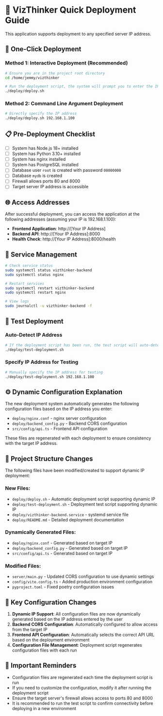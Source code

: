 # 🚀 VizThinker Quick Deployment Guide

This application supports deployment to any specified server IP address.

## 🎯 One-Click Deployment

### Method 1: Interactive Deployment (Recommended)
```bash
# Ensure you are in the project root directory
cd /home/jemmy/vizthinker

# Run the deployment script, the system will prompt you to enter the IP address
./deploy/deploy.sh
```

### Method 2: Command Line Argument Deployment
```bash
# Directly specify the IP address
./deploy/deploy.sh 192.168.1.100
```

## 📋 Pre-Deployment Checklist

- [ ] System has Node.js 18+ installed
- [ ] System has Python 3.10+ installed
- [ ] System has nginx installed
- [ ] System has PostgreSQL installed
- [ ] Database user `root` is created with password `00000000`
- [ ] Database `mydb` is created
- [ ] Firewall allows ports 80 and 8000
- [ ] Target server IP address is accessible

## 🌐 Access Addresses

After successful deployment, you can access the application at the following addresses (assuming your IP is 192.168.1.100):

- **Frontend Application**: http://[Your IP Address]
- **Backend API**: http://[Your IP Address]:8000
- **Health Check**: http://[Your IP Address]:8000/health

## 🔧 Service Management

```bash
# Check service status
sudo systemctl status vizthinker-backend
sudo systemctl status nginx

# Restart services
sudo systemctl restart vizthinker-backend
sudo systemctl restart nginx

# View logs
sudo journalctl -u vizthinker-backend -f
```

## 🧪 Test Deployment

### Auto-Detect IP Address
```bash
# If the deployment script has been run, the test script will auto-detect the IP
./deploy/test-deployment.sh
```

### Specify IP Address for Testing
```bash
# Manually specify the IP address for testing
./deploy/test-deployment.sh 192.168.1.100
```

## ⚙️ Dynamic Configuration Explanation

The new deployment system automatically generates the following configuration files based on the IP address you enter:

- `deploy/nginx.conf` - nginx server configuration
- `deploy/backend_config.py` - Backend CORS configuration
- `src/config/api.ts` - Frontend API configuration

These files are regenerated with each deployment to ensure consistency with the target IP address.

## 📁 Project Structure Changes

The following files have been modified/created to support dynamic IP deployment:

### New Files:
- `deploy/deploy.sh` - Automatic deployment script supporting dynamic IP
- `deploy/test-deployment.sh` - Deployment test script supporting dynamic IP
- `deploy/vizthinker-backend.service` - systemd service file
- `deploy/README.md` - Detailed deployment documentation

### Dynamically Generated Files:
- `deploy/nginx.conf` - Generated based on target IP
- `deploy/backend_config.py` - Generated based on target IP  
- `src/config/api.ts` - Generated based on target IP

### Modified Files:
- `server/main.py` - Updated CORS configuration to use dynamic settings
- `config/vite.config.ts` - Added production environment configuration
- `pyproject.toml` - Fixed poetry configuration issues

## 🔧 Key Configuration Changes

1. **Dynamic IP Support**: All configuration files are now dynamically generated based on the IP address entered by the user
2. **Backend CORS Configuration**: Automatically configured to allow access from the target IP
3. **Frontend API Configuration**: Automatically selects the correct API URL based on the deployment environment
4. **Configuration File Management**: Deployment script regenerates configuration files with each run

## 🚨 Important Reminders

- Configuration files are regenerated each time the deployment script is run
- If you need to customize the configuration, modify it after running the deployment script
- Ensure the target server's firewall allows access to ports 80 and 8000
- It is recommended to run the test script to confirm connectivity before deploying in a new environment 